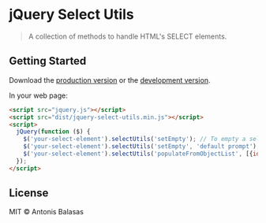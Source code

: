 # jQuery Select Utils

> A collection of methods to handle HTML's SELECT elements.


## Getting Started

Download the [production version][min] or the [development version][max].

[min]: https://raw.githubusercontent.com/antoniom/jquery-jquery-select-utils/master/dist/jquery.jquery-select-utils.min.js
[max]: https://raw.githubusercontent.com/antoniom/jquery-jquery-select-utils/master/dist/jquery.jquery-select-utils.js

In your web page:

```html
<script src="jquery.js"></script>
<script src="dist/jquery-select-utils.min.js"></script>
<script>
  jQuery(function ($) {
    $('your-select-element').selectUtils('setEmpty'); // To empty a select list
    $('your-select-element').selectUtils('setEmpty', 'default prompt'); // To empty the list and leave a prompt
    $('your-select-element').selectUtils('populateFromObjectList', [{id: 1, name: "Name 1"}, {id: 2, name: "Name 2"}], 'id', 'name', 'Please Select'); // to populate from an object list
  });
</script>
```


## License

MIT © Antonis Balasas
